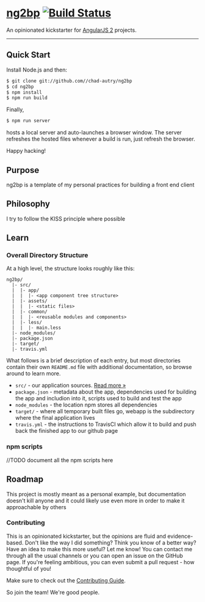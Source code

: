 # [ng2bp](https://github.com/chad-autry/ng2bp) [![Build Status](https://api.travis-ci.org/ngbp/ngbp.png?branch=v0.3.2-release)](https://travis-ci.org/ngbp/ngbp)

An opinionated kickstarter for [AngularJS 2](https://angular.io/) projects.

***

## Quick Start

Install Node.js and then:

```sh
$ git clone git://github.com//chad-autry/ng2bp
$ cd ng2bp
$ npm install
$ npm run build
```

Finally,
```sh
$ npm run server
```
hosts a local server and auto-launches a browser window. The server refreshes the hosted files whenever a build is run, just refresh the browser.

Happy hacking!

## Purpose

ng2bp is a template of my personal practices for building a front end client

## Philosophy

I try to follow the KISS principle where possible

## Learn

### Overall Directory Structure

At a high level, the structure looks roughly like this:

```
ng2bp/
  |- src/
  |  |- app/
  |  |  |- <app component tree structure>
  |  |- assets/
  |  |  |- <static files>
  |  |- common/
  |  |  |- <reusable modules and components>
  |  |- less/
  |  |  |- main.less
  |- node_modules/
  |- package.json
  |- target/
  |- travis.yml
```

What follows is a brief description of each entry, but most directories contain
their own `README.md` file with additional documentation, so browse around to
learn more.


- `src/` - our application sources. [Read more &raquo;](src/README.md)
- `package.json` - metadata about the app, dependencies used for building the app and includion into it, scripts used to build and test the app
- `node_modules` - the location npm stores all dependencies
- `target/` - where all temporary built files go, webapp is the subdirectory where the final application lives
- `travis.yml` - the instructions to TravisCI which allow it to build and push back the finished app to our github page

### npm scripts

//TODO document all the npm scripts here

## Roadmap

This project is mostly meant as a personal example, but documentation doesn't kill anyone and it could likely use even more in order to make it approachable by others

### Contributing

This is an opinionated kickstarter, but the opinions are fluid and
evidence-based. Don't like the way I did something? Think you know of a better
way? Have an idea to make this more useful? Let me know! You can contact me
through all the usual channels or you can open an issue on the GitHub page. If
you're feeling ambitious, you can even submit a pull request - how thoughtful
of you!

Make sure to check out the [Contributing Guide](./CONTRIBUTING.md).

So join the team! We're good people.
